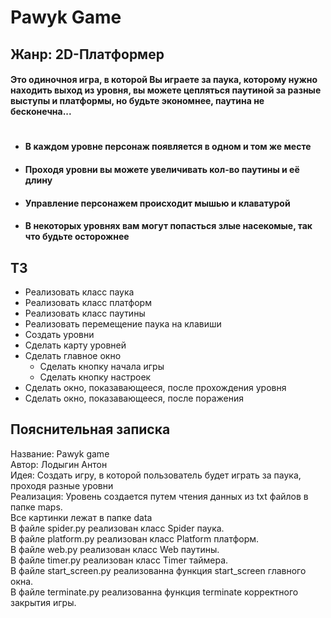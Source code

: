 # Pawyk Game<br>
## Жанр: 2D-Платформер<br>

#### Это одиночноя игра, в которой Вы играете за паука, которому нужно находить выход из уровня, вы можете цепляться паутиной за разные выступы и платформы, но будьте экономнее, паутина не бесконечна...
#
+ #### В каждом уровне персонаж появляется в одном и том же месте<br>
+ #### Проходя уровни вы можете увеличивать кол-во паутины и её длину<br>
+ #### Управление персонажем происходит мышью и клаватурой<br>
+ #### В некоторых уровнях вам могут попасться злые насекомые, так что будьте осторожнее<br>

## ТЗ
+ Реализовать класс паука
+ Реализовать класс платформ
+ Реализовать класс паутины
+ Реализовать перемещение паука на клавиши
+ Создать уровни
+ Сделать карту уровней
+ Сделать главное окно
  + Сделать кнопку начала игры
  + Сделать кнопку настроек
+ Сделать окно, показавающееся, после прохождения уровня
+ Сделать окно, показавающееся, после поражения

## Пояснительная записка
Название: Pawyk game<br>
Автор: Лодыгин Антон<br>
Идея: Создать игру, в которой пользователь будет играть за паука, проходя разные уровни<br>
Реализация: Уровень создается путем чтения данных из txt файлов в папке maps.<br>Все картинки лежат в папке data<br>В файле spider.py реализован класс Spider паука.<br>В файле platform.py реализован класс Platform платформ.<br>В файле web.py реализован класс Web паутины.<br>В файле timer.py реализован класс Timer таймера.<br>В файле start_screen.py реализованна функция start_screen главного окна.<br>В файле terminate.py реализованна функция terminate корректного закрытия игры.





